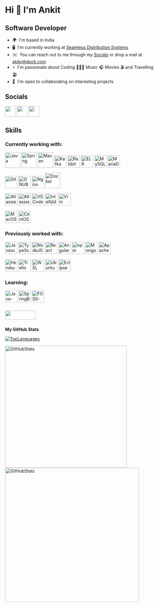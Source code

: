 Hi 👋 I'm Ankit
======================

Software Developer
-------------------

* 🌍  I'm based in India
* 🖥️  I'm currently working at [Seamless Distribution Systems](https://seamless.se)
* ✉️   You can reach out to me through my [Socials](#socials) or drop a mail at [akikr@duck.com](mailto:akikr@duck.com)
* ⚡  I'm passionate about Coding 👨🏻‍💻 Music 🎧 Movies 🎬 and Travelling 🏖️
* 🤝  I'm open to collaborating on interesting projects

## Socials
<p align="left">
<a href="https://www.github.com/akikr" target="_blank" rel="noreferrer"><img src="https://raw.githubusercontent.com/danielcranney/readme-generator/main/public/icons/socials/github-dark.svg" width="35" height="35" /></a>
<a href="https://www.twitter.com/akikr_" target="_blank" rel="noreferrer"><img src="https://cdn.jsdelivr.net/gh/devicons/devicon@latest/icons/twitter/twitter-original.svg" width="35" height="35" /></a>
<a href="https://www.linkedin.com/in/akikr" target="_blank" rel="noreferrer"><img src="https://cdn.jsdelivr.net/gh/devicons/devicon@latest/icons/linkedin/linkedin-original.svg" width="35" height="35" /></a>
</p>

## Skills
### Currently working with:
<p align="left">
<a href="https://openjdk.org" target="_blank" rel="noreferrer"><img src="https://cdn.jsdelivr.net/gh/devicons/devicon@latest/icons/java/java-original-wordmark.svg" width="50" height="50" alt="Java" /></a>
<a href="https://spring.io" target="_blank" rel="noreferrer"><img src="https://cdn.jsdelivr.net/gh/devicons/devicon@latest/icons/spring/spring-original-wordmark.svg" width="50" height="50" alt="Spring" /></a>
<a href="https://maven.apache.org" target="_blank" rel="noreferrer" ><img src="https://cdn.jsdelivr.net/gh/devicons/devicon@latest/icons/maven/maven-original.svg" width="50" height="50" alt="Maven"/></a>
<a href="https://kafka.apache.org" target="_blank" rel="noreferrer"><img src="https://cdn.jsdelivr.net/gh/devicons/devicon@latest/icons/apachekafka/apachekafka-original.svg" width="40" height="40" alt="Kafka" /></a>
<a href="https://www.rabbitmq.com" target="_blank" rel="noreferrer"><img src="https://cdn.jsdelivr.net/gh/devicons/devicon@latest/icons/rabbitmq/rabbitmq-original.svg" width="40" height="40" alt="RabbitMQ" /></a>
<a href="https://www.elastic.co/elastic-stack" target="_blank" rel="noreferrer"><img src="https://cdn.jsdelivr.net/gh/devicons/devicon@latest/icons/elasticsearch/elasticsearch-original.svg" width="40" height="40" alt="ELK" /></a>
<a href="https://www.mysql.com/" target="_blank" rel="noreferrer"><img src="https://raw.githubusercontent.com/danielcranney/readme-generator/main/public/icons/skills/mysql-colored.svg" width="40" height="40" alt="MySQL" /></a>
<a href="https://mariadb.org/" target="_blank" rel="noreferrer"><img src="https://cdn.jsdelivr.net/gh/devicons/devicon@latest/icons/mariadb/mariadb-original-wordmark.svg" width="40" height="40" alt="MariaDB" /></a>

<a href="https://git-scm.com/" target="_blank" rel="noreferrer"><img src="https://cdn.jsdelivr.net/gh/devicons/devicon@latest/icons/git/git-original.svg" width="40" height="40" alt="Git" /></a>
<a href="https://www.gnu.org/software/bash/" target="_blank" rel="noreferrer"><img src="https://raw.githubusercontent.com/danielcranney/readme-generator/main/public/icons/skills/gnubash.svg" width="40" height="40" alt="GNUBash" /></a>
<a href="https://www.nginx.com" target="_blank" rel="noreferrer"><img src="https://cdn.jsdelivr.net/gh/devicons/devicon@latest/icons/nginx/nginx-original.svg" width="40" height="40" alt="Nginx" /></a>
<a href="https://www.docker.com/" target="_blank" rel="noreferrer"><img src="https://cdn.jsdelivr.net/gh/devicons/devicon@latest/icons/docker/docker-original.svg" width="50" height="50" alt="Docker" /></a>

<a href="https://www.atlassian.com/software/jira" target="_blank" rel="noreferrer"><img src="https://cdn.jsdelivr.net/gh/devicons/devicon@latest/icons/jira/jira-original-wordmark.svg" width="40" height="40" alt="AtlassianJira" /></a>
<a href="https://www.atlassian.com/software/bamboo" target="_blank" rel="noreferrer"><img src="https://cdn.jsdelivr.net/gh/devicons/devicon@latest/icons/bamboo/bamboo-original-wordmark.svg" width="40" height="40" alt="AtlassianBamboo" /></a>
<a href="https://code.visualstudio.com" target="_blank" rel="noreferrer"><img src="https://cdn.jsdelivr.net/gh/devicons/devicon@latest/icons/vscode/vscode-original.svg" width="40" height="40" alt="VSCode" /></a>
<a href="https://www.jetbrains.com" target="_blank" rel="noreferrer"><img src="https://cdn.jsdelivr.net/gh/devicons/devicon@latest/icons/intellij/intellij-original.svg" width="40" height="40" alt="IntellijIdea" /></a>
<a href="https://www.vim.org" target="_blank" rel="noreferrer"><img src="https://cdn.jsdelivr.net/gh/devicons/devicon@latest/icons/vim/vim-plain.svg" width="40" height="40" alt="Vim" /></a>

<a href="https://developer.apple.com/macos" target="_blank" rel="noreferrer"><img src="https://raw.githubusercontent.com/danielcranney/readme-generator/main/public/icons/skills/macos-colored-dark.svg" width="40" height="40" alt="MacOS" /></a>
<a href="https://www.centos.org" target="_blank" rel="noreferrer"><img src="https://cdn.jsdelivr.net/gh/devicons/devicon@latest/icons/centos/centos-original.svg" width="40" height="40" alt="CentOS" /></a>

### Previously worked with:
<a href="https://developer.mozilla.org/en-US/docs/Web/JavaScript" target="_blank" rel="noreferrer"><img src="https://cdn.jsdelivr.net/gh/devicons/devicon@latest/icons/javascript/javascript-original.svg" width="40" height="40" alt="Javascript" /></a>
<a href="https://www.typescriptlang.org/" target="_blank" rel="noreferrer"><img src="https://cdn.jsdelivr.net/gh/devicons/devicon@latest/icons/typescript/typescript-original.svg" width="40" height="40" alt="TypeScript" /></a>
<a href="https://nodejs.org/en/" target="_blank" rel="noreferrer"><img src="https://cdn.jsdelivr.net/gh/devicons/devicon@latest/icons/nodejs/nodejs-original.svg" width="40" height="40" alt="NodeJS" /></a>
<a href="https://react.dev" target="_blank" rel="noreferrer"><img src="https://cdn.jsdelivr.net/gh/devicons/devicon@latest/icons/react/react-original-wordmark.svg" width="40" height="40" alt="React" /></a>
<a href="https://angular.io/" target="_blank" rel="noreferrer"><img src="https://cdn.jsdelivr.net/gh/devicons/devicon@latest/icons/angular/angular-original.svg" width="40" height="40" alt="Angular" /></a>
<a href="https://www.npmjs.com" target="_blank" rel="noreferrer"><img src="https://cdn.jsdelivr.net/gh/devicons/devicon@latest/icons/npm/npm-original-wordmark.svg" width="40" height="40" alt="npm" /></a>
<a href="https://www.mongodb.com/" target="_blank" rel="noreferrer"><img src="https://cdn.jsdelivr.net/gh/devicons/devicon@latest/icons/mongodb/mongodb-original.svg" width="40" height="40" alt="MongoDB" /></a>
<a href="https://cassandra.apache.org" target="_blank" rel="noreferrer"><img src="https://cdn.jsdelivr.net/gh/devicons/devicon@latest/icons/cassandra/cassandra-original-wordmark.svg" width="40" height="40" alt="ApacheCassandra" /></a>

<a href="https://www.heroku.com/" target="_blank" rel="noreferrer"><img src="https://cdn.jsdelivr.net/gh/devicons/devicon@latest/icons/heroku/heroku-original-wordmark.svg" width="40" height="40" alt="Heroku" /></a>
<a href="https://trello.com" target="_blank" rel="noreferrer"><img src="https://cdn.jsdelivr.net/gh/devicons/devicon@latest/icons/trello/trello-plain.svg" width="40" height="40" alt="Trello" /></a>
<a href="https://ubuntu.com/desktop/wsl" target="_blank" rel="noreferrer"><img src="https://cdn.jsdelivr.net/gh/devicons/devicon@latest/icons/windows11/windows11-original.svg" width="40" height="40" alt="WSL" /></a>
<a href="https://ubuntu.com" target="_blank" rel="noreferrer"><img src="https://cdn.jsdelivr.net/gh/devicons/devicon@latest/icons/ubuntu/ubuntu-original.svg" width="40" height="40" alt="Ubuntu" /></a>
<a href="https://www.eclipse.org" target="_blank" rel="noreferrer"><img src="https://cdn.jsdelivr.net/gh/devicons/devicon@latest/icons/eclipse/eclipse-original.svg" width="40" height="40" alt="Eclipse" /></a>
</p>

### Learning:
<p align="left">
<a href="https://openjdk.org/projects/jdk/21/" target="_blank" rel="noreferrer"><img src="https://cdn.jsdelivr.net/gh/devicons/devicon@latest/icons/java/java-original.svg" width="40" height="40" alt="Java-21.0" /></a>
<a href="https://github.com/spring-projects/spring-boot/wiki/Spring-Boot-3.0-Release-Notes" target="_blank" rel="noreferrer"><img src="https://cdn.jsdelivr.net/gh/devicons/devicon@latest/icons/spring/spring-original.svg" width="40" height="40" alt="SpringBoot-3.0" /></a>
<a href="https://www.fosslinux.com/" target="_blank" rel="noreferrer"><img src="https://cdn.jsdelivr.net/gh/devicons/devicon@latest/icons/linux/linux-plain.svg" width="40" height="40" alt="FOSS-Linux" /></a>
</p>

### 
<a href="https://www.buymeacoffee.com/akikr"><img src="https://cdn.buymeacoffee.com/buttons/v2/default-yellow.png" width="100" height="30"/></a>

###
<b>My GitHub Stats</b>

<a href="https://github.com/akikr" align="left"><img src="https://github-readme-stats.vercel.app/api/top-langs/?username=akikr&langs_count=10&title_color=0891b2&text_color=ffffff&icon_color=0891b2&bg_color=1c1917&hide_border=true&locale=en&custom_title=Top%20%Languages" alt="TopLanguages" /></a>

<a href="http://www.github.com/akikr"><img src="https://github-readme-stats.vercel.app/api?username=akikr&show_icons=true&hide=&count_private=true&title_color=0891b2&text_color=ffffff&icon_color=0891b2&bg_color=1c1917&hide_border=true&show_icons=true" width="400" alt="GitHubStats" /><img src="https://github-readme-streak-stats.herokuapp.com/?user=akikr&stroke=ffffff&background=1c1917&ring=0891b2&fire=0891b2&currStreakNum=ffffff&currStreakLabel=0891b2&sideNums=ffffff&sideLabels=ffffff&dates=ffffff&hide_border=true" width="440" alt="GitHubStats" /></a>

